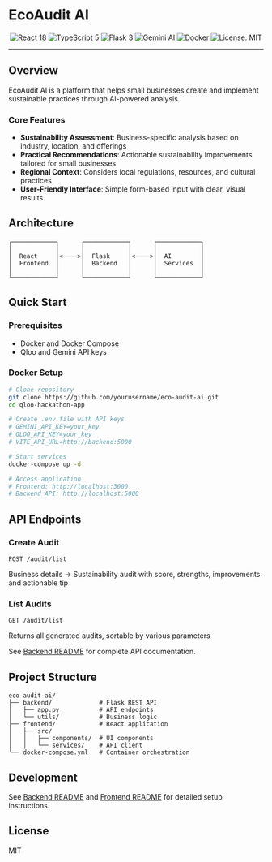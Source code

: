 # EcoAudit AI

<div align="center">
  <img src="https://img.shields.io/badge/React-18-blue" alt="React 18" />
  <img src="https://img.shields.io/badge/TypeScript-5-blue" alt="TypeScript 5" />
  <img src="https://img.shields.io/badge/Flask-3-green" alt="Flask 3" />
  <img src="https://img.shields.io/badge/Gemini_AI-2.5-purple" alt="Gemini AI" />
  <img src="https://img.shields.io/badge/Docker-✓-blue" alt="Docker" />
  <img src="https://img.shields.io/badge/License-MIT-yellow" alt="License: MIT" />
</div>

---

## Overview

EcoAudit AI is a platform that helps small businesses create and implement sustainable practices through AI-powered analysis.

### Core Features

- **Sustainability Assessment**: Business-specific analysis based on industry, location, and offerings
- **Practical Recommendations**: Actionable sustainability improvements tailored for small businesses
- **Regional Context**: Considers local regulations, resources, and cultural practices
- **User-Friendly Interface**: Simple form-based input with clear, visual results

## Architecture

```
┌────────────┐      ┌────────────┐      ┌────────────┐
│            │      │            │      │            │
│  React     │<────>│  Flask     │<────>│  AI        │
│  Frontend  │      │  Backend   │      │  Services  │
│            │      │            │      │            │
└────────────┘      └────────────┘      └────────────┘
```

## Quick Start

### Prerequisites
- Docker and Docker Compose
- Qloo and Gemini API keys

### Docker Setup
```bash
# Clone repository
git clone https://github.com/yourusername/eco-audit-ai.git
cd qloo-hackathon-app

# Create .env file with API keys
# GEMINI_API_KEY=your_key
# QLOO_API_KEY=your_key
# VITE_API_URL=http://backend:5000

# Start services
docker-compose up -d

# Access application
# Frontend: http://localhost:3000
# Backend API: http://localhost:5000
```

## API Endpoints

### Create Audit
```
POST /audit/list
```
Business details → Sustainability audit with score, strengths, improvements and actionable tip

### List Audits
```
GET /audit/list
```
Returns all generated audits, sortable by various parameters

See [Backend README](backend/README.md) for complete API documentation.

## Project Structure

```
eco-audit-ai/
├── backend/             # Flask REST API
│   ├── app.py           # API endpoints
│   └── utils/           # Business logic
├── frontend/            # React application
│   ├── src/
│   │   ├── components/  # UI components
│   │   └── services/    # API client
└── docker-compose.yml   # Container orchestration
```

## Development

See [Backend README](backend/README.md) and [Frontend README](frontend/README.md) for detailed setup instructions.

## License

MIT
